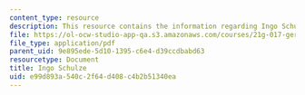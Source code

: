 ```yaml
---
content_type: resource
description: This resource contains the information regarding Ingo Schulze.
file: https://ol-ocw-studio-app-qa.s3.amazonaws.com/courses/21g-017-germany-and-its-european-context-fall-2002/e99d893a540c2f64d408c4b2b51340ea_MIT21G_017F02_lec_7_1.pdf
file_type: application/pdf
parent_uid: 9e895ede-5d10-1395-c6e4-d39ccdbabd63
resourcetype: Document
title: Ingo Schulze
uid: e99d893a-540c-2f64-d408-c4b2b51340ea
---
```

